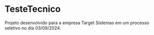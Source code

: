 # TesteTecnico

Projeto desenvolvido para a empresa Target Sistemas em um processo seletivo no dia 03/09/2024.
